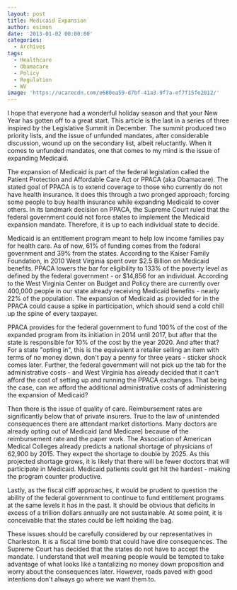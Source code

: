 ```yaml
---
layout: post
title: Medicaid Expansion
author: esimon
date: '2013-01-02 00:00:00'
categories:
  - Archives
tags:
  - Healthcare
  - Obamacare
  - Policy
  - Regulation
  - WV
image: 'https://ucarecdn.com/e680ea59-d7bf-41a3-9f7a-ef7f15fe2012/'
---
```

I hope that everyone had a wonderful holiday season and that your New Year has gotten off to a great start. This article is the last in a series of three inspired by the Legislative Summit in December. The summit produced two priority lists, and the issue of unfunded mandates, after considerable discussion, wound up on the secondary list, albeit reluctantly. When it comes to unfunded mandates, one that comes to my mind is the issue of expanding Medicaid. 

The expansion of Medicaid is part of the federal legislation called the Patient Protection and Affordable Care Act or PPACA (aka Obamacare). The stated goal of PPACA is to extend coverage to those who currently do not have health insurance. It does this through a two pronged approach; forcing some people to buy health insurance while expanding Medicaid to cover others. In its landmark decision on PPACA, the Supreme Court ruled that the federal government could not force states to implement the Medicaid expansion mandate. Therefore, it is up to each individual state to decide. 

Medicaid is an entitlement program meant to help low income families pay for health care. As of now, 61% of funding comes from the federal government and 39% from the states. According to the Kaiser Family Foundation, in 2010 West Virginia spent over $2.5 Billion on Medicaid benefits. PPACA lowers the bar for eligibility to 133% of the poverty level as defined by the federal government - or $14,856 for an individual. According to the West Virginia Center on Budget and Policy there are currently over 400,000 people in our state already receiving Medicaid benefits - nearly 22% of the population. The expansion of Medicaid as provided for in the PPACA could cause a spike in participation, which should send a cold chill up the spine of every taxpayer. 

PPACA provides for the federal government to fund 100% of the cost of the expanded program from its initiation in 2014 until 2017, but after that the state is responsible for 10% of the cost by the year 2020. And after that? For a state "opting in", this is the equivalent a retailer selling an item with terms of no money down, don't pay a penny for three years - sticker shock comes later. Further, the federal government will not pick up the tab for the administrative costs - and West Virginia has already decided that it can't afford the cost of setting up and running the PPACA exchanges. That being the case, can we afford the additional administrative costs of administering the expansion of Medicaid? 

Then there is the issue of quality of care. Reimbursement rates are significantly below that of private insurers. True to the law of unintended consequences there are attendant market distortions. Many doctors are already opting out of Medicaid (and Medicare) because of the reimbursement rate and the paper work. The Association of American Medical Colleges already predicts a national shortage of physicians of 62,900 by 2015. They expect the shortage to double by 2025. As this projected shortage grows, it is likely that there will be fewer doctors that will participate in Medicaid. Medicaid patients could get hit the hardest - making the program counter productive. 

Lastly, as the fiscal cliff approaches, it would be prudent to question the ability of the federal government to continue to fund entitlement programs at the same levels it has in the past. It should be obvious that deficits in excess of a trillion dollars annually are not sustainable. At some point, it is conceivable that the states could be left holding the bag. 

These issues should be carefully considered by our representatives in Charleston. It is a fiscal time bomb that could have dire consequences. The Supreme Court has decided that the states do not have to accept the mandate. I understand that well meaning people would be tempted to take advantage of what looks like a tantalizing no money down proposition and worry about the consequences later. However, roads paved with good intentions don't always go where we want them to. 


